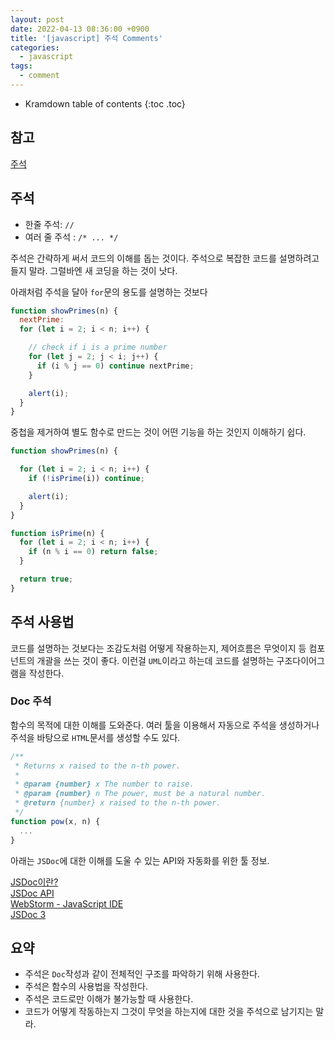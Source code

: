 ```yaml
---
layout: post
date: 2022-04-13 08:36:00 +0900
title: '[javascript] 주석 Comments'
categories:
  - javascript
tags:
  - comment
---
```


* Kramdown table of contents
{:toc .toc}

## 참고

[주석](https://javascript.info/comments)



## 주석

- 한줄 주석: `//`
- 여러 줄 주석 : `/* ... */`

주석은 간략하게 써서 코드의 이해를 돕는 것이다. 주석으로 복잡한 코드를 설명하려고 들지 말라. 그럴바엔 새 코딩을 하는 것이 낫다.

아래처럼 주석을 달아 `for`문의 용도를 설명하는 것보다

```js
function showPrimes(n) {
  nextPrime:
  for (let i = 2; i < n; i++) {

    // check if i is a prime number
    for (let j = 2; j < i; j++) {
      if (i % j == 0) continue nextPrime;
    }

    alert(i);
  }
}
```

중첩을 제거하여 별도 함수로 만드는 것이 어떤 기능을 하는 것인지 이해하기 쉽다.

```js
function showPrimes(n) {

  for (let i = 2; i < n; i++) {
    if (!isPrime(i)) continue;

    alert(i);
  }
}

function isPrime(n) {
  for (let i = 2; i < n; i++) {
    if (n % i == 0) return false;
  }

  return true;
}
```

## 주석 사용법

코드를 설명하는 것보다는 조감도처럼 어떻게 작용하는지, 제어흐름은 무엇이지 등 컴포넌트의 개괄을 쓰는 것이 좋다. 이런걸 `UML`이라고 하는데 코드를 설명하는 구조다이어그램을 작성한다.

### Doc 주석

함수의 목적에 대한 이해를 도와준다. 여러 툴을 이용해서 자동으로 주석을 생성하거나 주석을 바탕으로 `HTML`문서를 생성할 수도 있다.

```js
/**
 * Returns x raised to the n-th power.
 *
 * @param {number} x The number to raise.
 * @param {number} n The power, must be a natural number.
 * @return {number} x raised to the n-th power.
 */
function pow(x, n) {
  ...
}
```

아래는 `JSDoc`에 대한 이해를 도울 수 있는 API와 자동화를 위한 툴 정보.

[JSDoc이란?](https://en.wikipedia.org/wiki/JSDoc)  
[JSDoc API](https://usejsdoc.org/)  
[WebStorm - JavaScript IDE](https://www.jetbrains.com/webstorm/)  
[JSDoc 3](https://github.com/jsdoc/jsdoc)  

## 요약

- 주석은 `Doc`작성과 같이 전체적인 구조를 파악하기 위해 사용한다.
- 주석은 함수의 사용법을 작성한다.
- 주석은 코드로만 이해가 불가능할 때 사용한다.
- 코드가 어떻게 작동하는지 그것이 무엇을 하는지에 대한 것을 주석으로 남기지는 말라.
